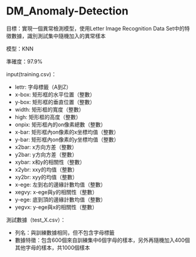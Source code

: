 # DM_Anomaly-Detection

目標：實現一個異常檢測模型，使用Letter Image Recognition Data Set中的特徵數據，識別測試集中隨機加入的異常樣本

模型：KNN

準確度：97.9%

input(training.csv)：
- lettr: 字母標籤（A到Z）
- x-box: 矩形框的水平位置（整數）
- y-box: 矩形框的垂直位置（整數）
- width: 矩形框的寬度（整數）
- high: 矩形框的高度（整數）
- onpix: 矩形框內的on像素總數（整數）
- x-bar: 矩形框內on像素的x坐標均值（整數）
- y-bar: 矩形框內on像素的y坐標均值（整數）
- x2bar: x方向方差（整數）
- y2bar: y方向方差（整數）
- xybar: x和y的相關性（整數）
- x2ybr: xxy的均值（整數）
- xy2br: xyy的均值（整數）
- x-ege: 左到右的邊緣計數均值（整數）
- xegvy: x-ege與y的相關性（整數）
- y-ege: 底到頂的邊緣計數均值（整數）
- yegvx: y-ege與x的相關性（整數）

測試數據（test_X.csv）：
- 列名：與訓練數據相同，但不包含字母標籤
- 數據特徵：包含600個來自訓練集中6個字母的樣本，另外再隨機加入400個其他字母的樣本，共1000個樣本
